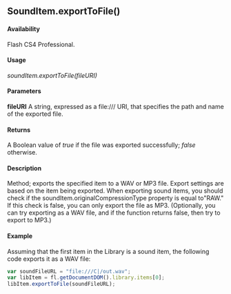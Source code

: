 ## SoundItem.exportToFile()

#### Availability

Flash CS4 Professional.

#### Usage

*soundItem.exportToFile(fileURI)*

#### Parameters

**fileURI** A string, expressed as a file:/// URI, that specifies the path and name of the exported file.

#### Returns

A Boolean value of *true* if the file was exported successfully; *false* otherwise.

#### Description

Method; exports the specified item to a WAV or MP3 file. Export settings are based on the item being exported.
When exporting sound items, you should check if the soundItem.originalCompressionType property is equal to"RAW." If this check is false, you can only export the file as MP3. (Optionally, you can try exporting as a WAV file, and if the function returns false, then try to export to MP3.)

#### Example

Assuming that the first item in the Library is a sound item, the following code exports it as a WAV file:

```javascript
var soundFileURL = "file:///C|/out.wav";
var libItem = fl.getDocumentDOM().library.items[0];
libItem.exportToFile(soundFileURL);
```
